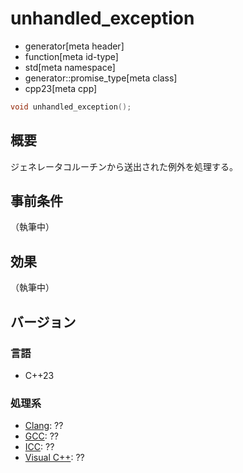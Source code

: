 # unhandled_exception
* generator[meta header]
* function[meta id-type]
* std[meta namespace]
* generator::promise_type[meta class]
* cpp23[meta cpp]

```cpp
void unhandled_exception();
```

## 概要
ジェネレータコルーチンから送出された例外を処理する。


## 事前条件
（執筆中）


## 効果
（執筆中）


## バージョン
### 言語
- C++23

### 処理系
- [Clang](/implementation.md#clang): ??
- [GCC](/implementation.md#gcc): ??
- [ICC](/implementation.md#icc): ??
- [Visual C++](/implementation.md#visual_cpp): ??
